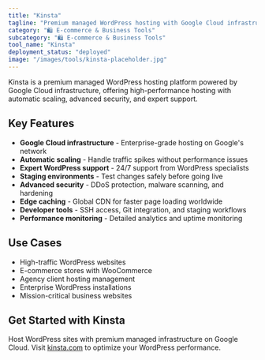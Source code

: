 ```yaml
---
title: "Kinsta"
tagline: "Premium managed WordPress hosting with Google Cloud infrastructure"
category: "🛍️ E-commerce & Business Tools"
subcategory: "🛍️ E-commerce & Business Tools"
tool_name: "Kinsta"
deployment_status: "deployed"
image: "/images/tools/kinsta-placeholder.jpg"
---
```

Kinsta is a premium managed WordPress hosting platform powered by Google Cloud infrastructure, offering high-performance hosting with automatic scaling, advanced security, and expert support.

## Key Features

- **Google Cloud infrastructure** - Enterprise-grade hosting on Google's network
- **Automatic scaling** - Handle traffic spikes without performance issues
- **Expert WordPress support** - 24/7 support from WordPress specialists
- **Staging environments** - Test changes safely before going live
- **Advanced security** - DDoS protection, malware scanning, and hardening
- **Edge caching** - Global CDN for faster page loading worldwide
- **Developer tools** - SSH access, Git integration, and staging workflows
- **Performance monitoring** - Detailed analytics and uptime monitoring

## Use Cases

- High-traffic WordPress websites
- E-commerce stores with WooCommerce
- Agency client hosting management
- Enterprise WordPress installations
- Mission-critical business websites

## Get Started with Kinsta

Host WordPress sites with premium managed infrastructure on Google Cloud. Visit [kinsta.com](https://kinsta.com) to optimize your WordPress performance.